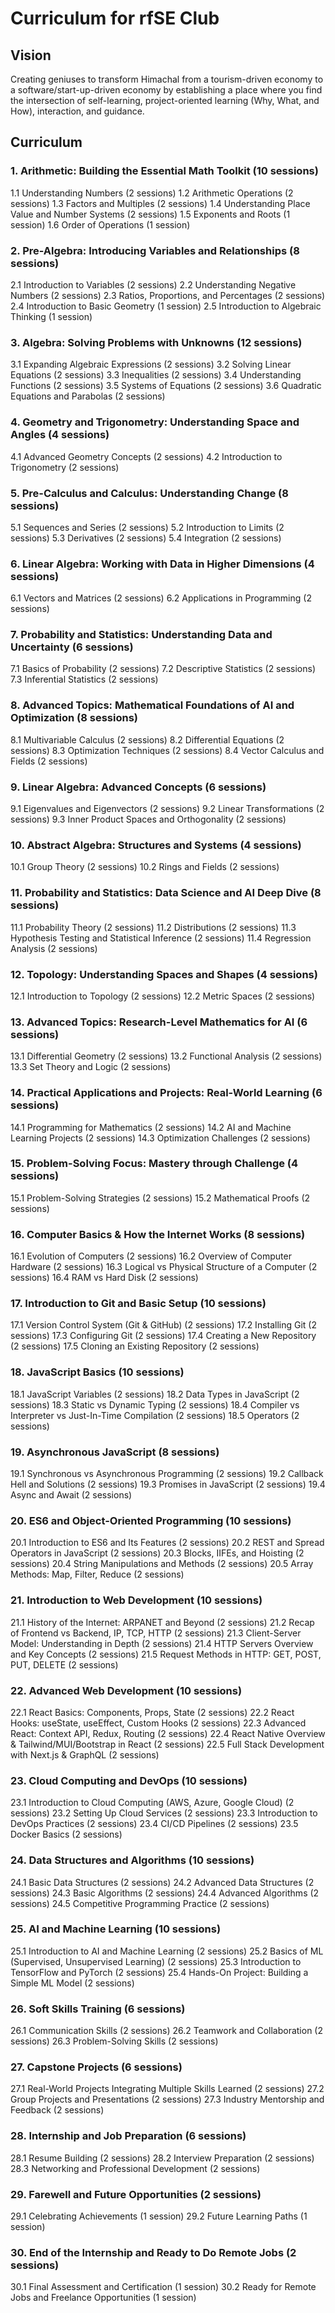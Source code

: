 # Curriculum for rfSE Club

## Vision

Creating geniuses to transform Himachal from a tourism-driven economy to a software/start-up-driven economy by establishing a place where you find the intersection of self-learning, project-oriented learning (Why, What, and How), interaction, and guidance.

## Curriculum

### 1. Arithmetic: Building the Essential Math Toolkit (10 sessions)

1.1 Understanding Numbers (2 sessions)
1.2 Arithmetic Operations (2 sessions)
1.3 Factors and Multiples (2 sessions)
1.4 Understanding Place Value and Number Systems (2 sessions)
1.5 Exponents and Roots (1 session)
1.6 Order of Operations (1 session)

### 2. Pre-Algebra: Introducing Variables and Relationships (8 sessions)

2.1 Introduction to Variables (2 sessions)
2.2 Understanding Negative Numbers (2 sessions)
2.3 Ratios, Proportions, and Percentages (2 sessions)
2.4 Introduction to Basic Geometry (1 session)
2.5 Introduction to Algebraic Thinking (1 session)

### 3. Algebra: Solving Problems with Unknowns (12 sessions)

3.1 Expanding Algebraic Expressions (2 sessions)
3.2 Solving Linear Equations (2 sessions)
3.3 Inequalities (2 sessions)
3.4 Understanding Functions (2 sessions)
3.5 Systems of Equations (2 sessions)
3.6 Quadratic Equations and Parabolas (2 sessions)

### 4. Geometry and Trigonometry: Understanding Space and Angles (4 sessions)

4.1 Advanced Geometry Concepts (2 sessions)
4.2 Introduction to Trigonometry (2 sessions)

### 5. Pre-Calculus and Calculus: Understanding Change (8 sessions)

5.1 Sequences and Series (2 sessions)
5.2 Introduction to Limits (2 sessions)
5.3 Derivatives (2 sessions)
5.4 Integration (2 sessions)

### 6. Linear Algebra: Working with Data in Higher Dimensions (4 sessions)

6.1 Vectors and Matrices (2 sessions)
6.2 Applications in Programming (2 sessions)

### 7. Probability and Statistics: Understanding Data and Uncertainty (6 sessions)

7.1 Basics of Probability (2 sessions)
7.2 Descriptive Statistics (2 sessions)
7.3 Inferential Statistics (2 sessions)

### 8. Advanced Topics: Mathematical Foundations of AI and Optimization (8 sessions)

8.1 Multivariable Calculus (2 sessions)
8.2 Differential Equations (2 sessions)
8.3 Optimization Techniques (2 sessions)
8.4 Vector Calculus and Fields (2 sessions)

### 9. Linear Algebra: Advanced Concepts (6 sessions)

9.1 Eigenvalues and Eigenvectors (2 sessions)
9.2 Linear Transformations (2 sessions)
9.3 Inner Product Spaces and Orthogonality (2 sessions)

### 10. Abstract Algebra: Structures and Systems (4 sessions)

10.1 Group Theory (2 sessions)
10.2 Rings and Fields (2 sessions)

### 11. Probability and Statistics: Data Science and AI Deep Dive (8 sessions)

11.1 Probability Theory (2 sessions)
11.2 Distributions (2 sessions)
11.3 Hypothesis Testing and Statistical Inference (2 sessions)
11.4 Regression Analysis (2 sessions)

### 12. Topology: Understanding Spaces and Shapes (4 sessions)

12.1 Introduction to Topology (2 sessions)
12.2 Metric Spaces (2 sessions)

### 13. Advanced Topics: Research-Level Mathematics for AI (6 sessions)

13.1 Differential Geometry (2 sessions)
13.2 Functional Analysis (2 sessions)
13.3 Set Theory and Logic (2 sessions)

### 14. Practical Applications and Projects: Real-World Learning (6 sessions)

14.1 Programming for Mathematics (2 sessions)
14.2 AI and Machine Learning Projects (2 sessions)
14.3 Optimization Challenges (2 sessions)

### 15. Problem-Solving Focus: Mastery through Challenge (4 sessions)

15.1 Problem-Solving Strategies (2 sessions)
15.2 Mathematical Proofs (2 sessions)

### 16. Computer Basics & How the Internet Works (8 sessions)

16.1 Evolution of Computers (2 sessions)
16.2 Overview of Computer Hardware (2 sessions)
16.3 Logical vs Physical Structure of a Computer (2 sessions)
16.4 RAM vs Hard Disk (2 sessions)

### 17. Introduction to Git and Basic Setup (10 sessions)

17.1 Version Control System (Git & GitHub) (2 sessions)
17.2 Installing Git (2 sessions)
17.3 Configuring Git (2 sessions)
17.4 Creating a New Repository (2 sessions)
17.5 Cloning an Existing Repository (2 sessions)

### 18. JavaScript Basics (10 sessions)

18.1 JavaScript Variables (2 sessions)
18.2 Data Types in JavaScript (2 sessions)
18.3 Static vs Dynamic Typing (2 sessions)
18.4 Compiler vs Interpreter vs Just-In-Time Compilation (2 sessions)
18.5 Operators (2 sessions)

### 19. Asynchronous JavaScript (8 sessions)

19.1 Synchronous vs Asynchronous Programming (2 sessions)
19.2 Callback Hell and Solutions (2 sessions)
19.3 Promises in JavaScript (2 sessions)
19.4 Async and Await (2 sessions)

### 20. ES6 and Object-Oriented Programming (10 sessions)

20.1 Introduction to ES6 and Its Features (2 sessions)
20.2 REST and Spread Operators in JavaScript (2 sessions)
20.3 Blocks, IIFEs, and Hoisting (2 sessions)
20.4 String Manipulations and Methods (2 sessions)
20.5 Array Methods: Map, Filter, Reduce (2 sessions)

### 21. Introduction to Web Development (10 sessions)

21.1 History of the Internet: ARPANET and Beyond (2 sessions)
21.2 Recap of Frontend vs Backend, IP, TCP, HTTP (2 sessions)
21.3 Client-Server Model: Understanding in Depth (2 sessions)
21.4 HTTP Servers Overview and Key Concepts (2 sessions)
21.5 Request Methods in HTTP: GET, POST, PUT, DELETE (2 sessions)

### 22. Advanced Web Development (10 sessions)

22.1 React Basics: Components, Props, State (2 sessions)
22.2 React Hooks: useState, useEffect, Custom Hooks (2 sessions)
22.3 Advanced React: Context API, Redux, Routing (2 sessions)
22.4 React Native Overview & Tailwind/MUI/Bootstrap in React (2 sessions)
22.5 Full Stack Development with Next.js & GraphQL (2 sessions)

### 23. Cloud Computing and DevOps (10 sessions)

23.1 Introduction to Cloud Computing (AWS, Azure, Google Cloud) (2 sessions)
23.2 Setting Up Cloud Services (2 sessions)
23.3 Introduction to DevOps Practices (2 sessions)
23.4 CI/CD Pipelines (2 sessions)
23.5 Docker Basics (2 sessions)

### 24. Data Structures and Algorithms (10 sessions)

24.1 Basic Data Structures (2 sessions)
24.2 Advanced Data Structures (2 sessions)
24.3 Basic Algorithms (2 sessions)
24.4 Advanced Algorithms (2 sessions)
24.5 Competitive Programming Practice (2 sessions)

### 25. AI and Machine Learning (10 sessions)

25.1 Introduction to AI and Machine Learning (2 sessions)
25.2 Basics of ML (Supervised, Unsupervised Learning) (2 sessions)
25.3 Introduction to TensorFlow and PyTorch (2 sessions)
25.4 Hands-On Project: Building a Simple ML Model (2 sessions)

### 26. Soft Skills Training (6 sessions)

26.1 Communication Skills (2 sessions)
26.2 Teamwork and Collaboration (2 sessions)
26.3 Problem-Solving Skills (2 sessions)

### 27. Capstone Projects (6 sessions)

27.1 Real-World Projects Integrating Multiple Skills Learned (2 sessions)
27.2 Group Projects and Presentations (2 sessions)
27.3 Industry Mentorship and Feedback (2 sessions)

### 28. Internship and Job Preparation (6 sessions)

28.1 Resume Building (2 sessions)
28.2 Interview Preparation (2 sessions)
28.3 Networking and Professional Development (2 sessions)

### 29. Farewell and Future Opportunities (2 sessions)

29.1 Celebrating Achievements (1 session)
29.2 Future Learning Paths (1 session)

### 30. End of the Internship and Ready to Do Remote Jobs (2 sessions)

30.1 Final Assessment and Certification (1 session)
30.2 Ready for Remote Jobs and Freelance Opportunities (1 session)
